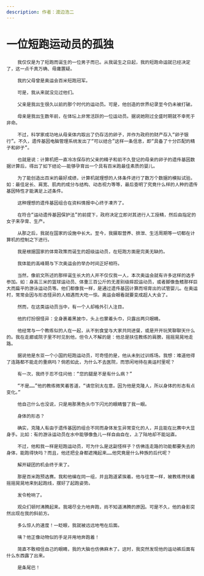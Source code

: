 ```yaml
---
description: 作者：渡边浩二
---
```


# 一位短跑运动员的孤独

        我仅仅是为了短跑而诞生的一位男子而已。从我诞生之日起，我的短跑命运就已经决定了，这一点千真万确、毋庸置疑。

        我的父母曾是奥运会百米短跑冠军。

        可是，我从来就没见过他们。

        父亲是我出生很久以前的那个时代的运动员。可是，他创造的世界纪录至今仍未被打破。

        母亲是我出生数年前，在体坛上非常活跃的一位运动员。据说她刚过全盛时期就不幸死于非命。

        不过，科学家成功地从母亲体内取出了仍存活的卵子，并作为政府的财产存入“卵子银行”。不久，遗传基因电脑管理系统发出了“可以结合”这样一条信息，即“具备了十分匹配的精子和卵子”。

        也就是说：计算机把一直冷冻保存的父亲的精子和前不久登记的母亲的卵子的遗传基因数据计算后，得出了如下结论——能够孕育出一个具有百米跑最佳素质的婴儿。

        为了能创造出百米的最好成绩，计算机就理想的人体条件进行了数万个数据的模拟试验。如：最佳足长、肩宽、肌肉的成分与结构、动态视力等等，最后查明了究竟什么样的人种的遗传基因特性才能满足上述条件。

        这种理想的遗传基因组合在资料情报中心终于凑齐了。

        在符合“运动遗传基因保护法”的前提下，政府决定立即对其进行人工授精，然后由指定的女子来孕育、生产。

        从那之后，我就在国家的设施中长大。至今，我摄取营养、排泄、生活周期等一切都在计算机的控制之下进行。

        我是根据国家的体育政策而诞生的超级运动员，在短跑方面是完美无缺的。

        我体能的高峰期与下次奥运会的举办时间正好相符。

        当然，像前文所述的那样诞生长大的人并不仅仅我一人，本次奥运会就有许多这样的选手参加。如：身高三米的篮球运动员、体重三百公斤的无差别级摔跤运动员，或者脚像鱼鳍那样巨大而扁平的游泳运动员等。他们都像我一样，是通过遗传基因计算而培育出的试管婴儿。在奥运村，常常会因与形态怪异的人相遇而大吃一惊。奥运会眼看就要变成超人大会了。

        然而，在这类运动员当中，有一个人却格外引人注目。

        他的打扮很怪异：全身裹着黑披巾，头上也蒙着头巾，只露出两只眼睛。

        他经常与一个教练似的人在一起，从不到食堂与大家共同进餐，或是开开玩笑聊聊天什么的。我在走廊或院子里不时见到他，但令人不解的是：他总是扶住教练的肩膀，摇摇晃晃地走路。

        据说他是东亚一个小国的短跑运动员，可奇怪的是，他从未到过训练场。我想：难道他得了连路都不能走的重病吗？倘若如此，为什么不去医院，而悠闲地待在奥运村里呢？

        有一次，我终于忍不住问他：“您的腿是不是有什么病？”

        “不是……”他的教练微笑着答道，“请您别太在意。因为他是克隆人，所以身体的形态有点变化。”

        他自己什么也没说，只是用那黑色头巾下闪光的眼睛瞥了我一眼。

        身体的形态？

        确实，克隆人有由于遗传基因的组合不同而身体发生异常变化的人，并且能在比赛中大显身手。比如：有的游泳运动员在水中能够像鱼儿一样自由自在，上了陆地却不能站直。

        不过，他和我一样是短跑运动员，可为什么是这副怪样子？仿佛连走路的功能都要失去的身体，能跑得快吗？而且，他还把全身都遮掩起来……他究竟是什么种族的后代呢？

        解开疑团的机会终于来了。

        那是百米跑预选赛。我和他编在同一组，并且跑道紧挨着。他与往常一样，被教练搀扶着摇摇晃晃地来到起跑线，摆好了起跑姿势。

        发令枪响了。

        观众们顿时沸腾起来。我竭尽全力地奔跑，尚不知道沸腾的原因。可是不久，他的身影突然出现在我的斜前方。

        多么惊人的速度！一眨眼，我就被远远地甩在后面。

        咦？他正像动物似的手足并用地奔跑着！

        简直不敢相信自己的眼睛，我的大脑也仿佛麻木了。这时，我突然发现他的运动裤后面有什么东西露了出来。

        是条尾巴！

